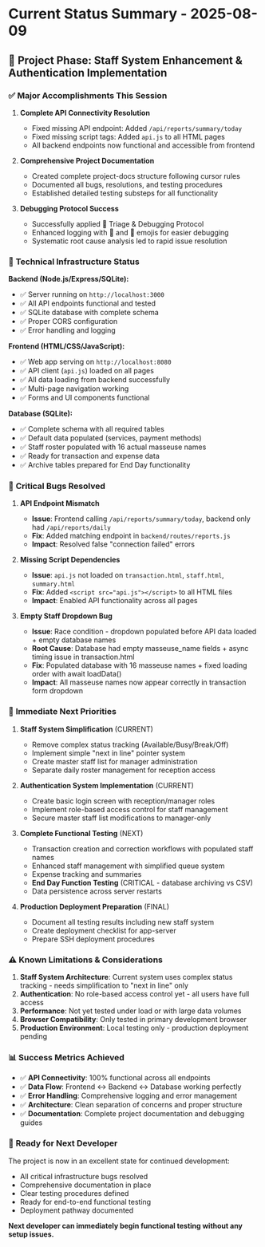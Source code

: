 # Current Status Summary - 2025-08-09

## 🎯 **Project Phase: Staff System Enhancement & Authentication Implementation**

### ✅ **Major Accomplishments This Session**

1. **Complete API Connectivity Resolution**
   - Fixed missing API endpoint: Added `/api/reports/summary/today`
   - Fixed missing script tags: Added `api.js` to all HTML pages
   - All backend endpoints now functional and accessible from frontend

2. **Comprehensive Project Documentation**
   - Created complete project-docs structure following cursor rules
   - Documented all bugs, resolutions, and testing procedures
   - Established detailed testing substeps for all functionality

3. **Debugging Protocol Success** 
   - Successfully applied 🐛 Triage & Debugging Protocol
   - Enhanced logging with 🚀 and 🚨 emojis for easier debugging
   - Systematic root cause analysis led to rapid issue resolution

### 🔧 **Technical Infrastructure Status**

**Backend (Node.js/Express/SQLite):**
- ✅ Server running on `http://localhost:3000`
- ✅ All API endpoints functional and tested
- ✅ SQLite database with complete schema
- ✅ Proper CORS configuration
- ✅ Error handling and logging

**Frontend (HTML/CSS/JavaScript):**
- ✅ Web app serving on `http://localhost:8080`
- ✅ API client (`api.js`) loaded on all pages
- ✅ All data loading from backend successfully
- ✅ Multi-page navigation working
- ✅ Forms and UI components functional

**Database (SQLite):**
- ✅ Complete schema with all required tables
- ✅ Default data populated (services, payment methods)
- ✅ Staff roster populated with 16 actual masseuse names
- ✅ Ready for transaction and expense data
- ✅ Archive tables prepared for End Day functionality

### 🐛 **Critical Bugs Resolved**

1. **API Endpoint Mismatch** 
   - **Issue**: Frontend calling `/api/reports/summary/today`, backend only had `/api/reports/daily`
   - **Fix**: Added matching endpoint in `backend/routes/reports.js`
   - **Impact**: Resolved false "connection failed" errors

2. **Missing Script Dependencies**
   - **Issue**: `api.js` not loaded on `transaction.html`, `staff.html`, `summary.html`
   - **Fix**: Added `<script src="api.js"></script>` to all HTML files
   - **Impact**: Enabled API functionality across all pages

3. **Empty Staff Dropdown Bug**
   - **Issue**: Race condition - dropdown populated before API data loaded + empty database names
   - **Root Cause**: Database had empty masseuse_name fields + async timing issue in transaction.html
   - **Fix**: Populated database with 16 masseuse names + fixed loading order with await loadData()
   - **Impact**: All masseuse names now appear correctly in transaction form dropdown

### 🎯 **Immediate Next Priorities**

1. **Staff System Simplification** (CURRENT)
   - Remove complex status tracking (Available/Busy/Break/Off)
   - Implement simple "next in line" pointer system
   - Create master staff list for manager administration
   - Separate daily roster management for reception access

2. **Authentication System Implementation** (CURRENT)  
   - Create basic login screen with reception/manager roles
   - Implement role-based access control for staff management
   - Secure master staff list modifications to manager-only

3. **Complete Functional Testing** (NEXT)
   - Transaction creation and correction workflows with populated staff names
   - Enhanced staff management with simplified queue system
   - Expense tracking and summaries
   - **End Day Function Testing** (CRITICAL - database archiving vs CSV)
   - Data persistence across server restarts

4. **Production Deployment Preparation** (FINAL)
   - Document all testing results including new staff system
   - Create deployment checklist for app-server
   - Prepare SSH deployment procedures

### ⚠️ **Known Limitations & Considerations**

1. **Staff System Architecture**: Current system uses complex status tracking - needs simplification to "next in line" only
2. **Authentication**: No role-based access control yet - all users have full access
3. **Performance**: Not yet tested under load or with large data volumes
4. **Browser Compatibility**: Only tested in primary development browser
5. **Production Environment**: Local testing only - production deployment pending

### 📊 **Success Metrics Achieved**

- ✅ **API Connectivity**: 100% functional across all endpoints
- ✅ **Data Flow**: Frontend ↔ Backend ↔ Database working perfectly  
- ✅ **Error Handling**: Comprehensive logging and error management
- ✅ **Architecture**: Clean separation of concerns and proper structure
- ✅ **Documentation**: Complete project documentation and debugging guides

### 🚀 **Ready for Next Developer**

The project is now in an excellent state for continued development:
- All critical infrastructure bugs resolved
- Comprehensive documentation in place
- Clear testing procedures defined
- Ready for end-to-end functional testing
- Deployment pathway documented

**Next developer can immediately begin functional testing without any setup issues.**
